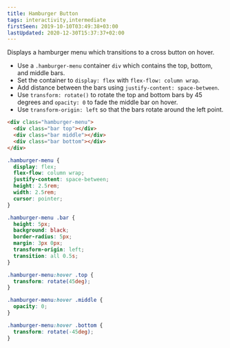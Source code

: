 ```yaml
---
title: Hamburger Button
tags: interactivity,intermediate
firstSeen: 2019-10-10T03:49:38+03:00
lastUpdated: 2020-12-30T15:37:37+02:00
---
```


Displays a hamburger menu which transitions to a cross button on hover.

- Use a `.hamburger-menu` container `div` which contains the top, bottom, and middle bars.
- Set the container to `display: flex` with `flex-flow: column wrap`.
- Add distance between the bars using `justify-content: space-between`.
- Use `transform: rotate()` to rotate the top and bottom bars by 45 degrees and `opacity: 0` to fade the middle bar on hover.
- Use `transform-origin: left` so that the bars rotate around the left point.

```html
<div class="hamburger-menu">
  <div class="bar top"></div>
  <div class="bar middle"></div>
  <div class="bar bottom"></div>
</div>
```

```css
.hamburger-menu {
  display: flex;
  flex-flow: column wrap;
  justify-content: space-between;
  height: 2.5rem;
  width: 2.5rem;
  cursor: pointer;
}

.hamburger-menu .bar {
  height: 5px;
  background: black;
  border-radius: 5px;
  margin: 3px 0px;
  transform-origin: left;
  transition: all 0.5s;
}

.hamburger-menu:hover .top {
  transform: rotate(45deg);
}

.hamburger-menu:hover .middle {
  opacity: 0;
}

.hamburger-menu:hover .bottom {
  transform: rotate(-45deg);
}
```
